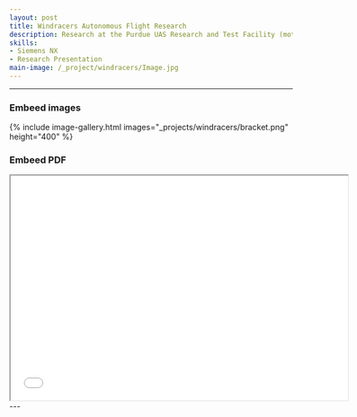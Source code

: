```yaml
---
layout: post
title: Windracers Autonomous Flight Research
description: Research at the Purdue UAS Research and Test Facility (motion capture facility) to create a scaled-down model of the Purdue Airport and the WindRacers (UK-based autonomous flight company) airplane
skills: 
- Siemens NX
- Research Presentation 
main-image: /_project/windracers/Image.jpg
---
```


---
### Embeed images
{% include image-gallery.html images="_projects/windracers/bracket.png" height="400" %} 

### Embeed PDF
<iframe src="_projects/windracers/Windracers Final Presentation.pdf" width="600" height="400"></iframe>
---
